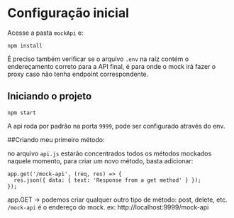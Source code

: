 # Configuração inicial

Acesse a pasta `mockApi` e:
```
npm install
```

É preciso também verificar se o arquivo `.env` na raíz contém o endereçamento correto para a API final, é para onde o mock irá fazer o proxy caso não tenha endpoint correspondente.

## Iniciando o projeto

```
npm start
```

A api roda por padrão na porta `9999`, pode ser configurado através do env.

##Criando meu primeiro método:

no arquivo `api.js` estarão concentrados todos os métodos mockados naquele momento, para criar um novo método, basta adicionar:

```
app.get('/mock-api', (req, res) => {
  res.json({ data: { text: 'Response from a get method' } });
});
```

app.GET -> podemos criar qualquer outro tipo de método: post, delete, etc.
`/mock-api` é o endereço do mock. ex: http://localhost:9999/mock-api